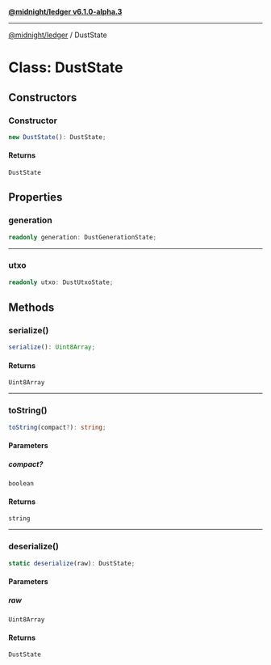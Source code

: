 [**@midnight/ledger v6.1.0-alpha.3**](../README.md)

***

[@midnight/ledger](../globals.md) / DustState

# Class: DustState

## Constructors

### Constructor

```ts
new DustState(): DustState;
```

#### Returns

`DustState`

## Properties

### generation

```ts
readonly generation: DustGenerationState;
```

***

### utxo

```ts
readonly utxo: DustUtxoState;
```

## Methods

### serialize()

```ts
serialize(): Uint8Array;
```

#### Returns

`Uint8Array`

***

### toString()

```ts
toString(compact?): string;
```

#### Parameters

##### compact?

`boolean`

#### Returns

`string`

***

### deserialize()

```ts
static deserialize(raw): DustState;
```

#### Parameters

##### raw

`Uint8Array`

#### Returns

`DustState`
